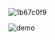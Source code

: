 ![1b67c0f9](https://github.com/user-attachments/assets/ea27d6bf-8ef8-404b-be89-108feefcecfe)


![demo](https://github.com/user-attachments/assets/beae5a7d-5da8-43a9-9ea1-c2e27ecc0f96)

<!--
**shadowhearrt/shadowhearrt** is a ✨ _special_ ✨ repository because its `README.md` (this file) appears on your GitHub profile.

Here are some ideas to get you started:

- 🔭 I’m currently working on ...
- 🌱 I’m currently learning ...
- 👯 I’m looking to collaborate on ...
- 🤔 I’m looking for help with ...
- 💬 Ask me about ...
- 📫 How to reach me: ...
- 😄 Pronouns: ...
- ⚡ Fun fact: ...
-->

